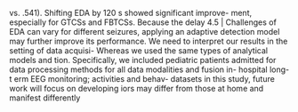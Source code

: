 vs. .541). Shifting EDA by 120 s showed significant improve-
ment, especially for GTCSs and FBTCSs. Because the delay 4.5 | Challenges
of EDA can vary for different seizures, applying an adaptive
detection model may further improve its performance. We need to interpret our results in the setting of data acquisi-
Whereas we used the same types of analytical models and tion. Specifically, we included pediatric patients admitted for
data processing methods for all data modalities and fusion in- hospital long-t erm EEG monitoring; activities and behav-
datasets in this study, future work will focus on developing iors may differ from those at home and manifest differently